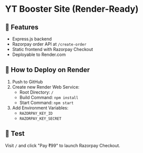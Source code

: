 # YT Booster Site (Render-Ready)

## 🧾 Features
- Express.js backend
- Razorpay order API at `/create-order`
- Static frontend with Razorpay Checkout
- Deployable to Render.com

## 🚀 How to Deploy on Render

1. Push to GitHub
2. Create new Render Web Service:
   - Root Directory: `/`
   - Build Command: `npm install`
   - Start Command: `npm start`
3. Add Environment Variables:
   - `RAZORPAY_KEY_ID`
   - `RAZORPAY_KEY_SECRET`

## 🧪 Test
Visit `/` and click "Pay ₹99" to launch Razorpay Checkout.
